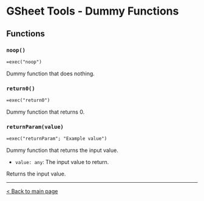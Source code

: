 # GSheet Tools - Dummy Functions

## Functions

### `noop()`

```txt
=exec("noop")
```

Dummy function that does nothing.

### `return0()`

```txt
=exec("return0")
```

Dummy function that returns 0.

### `returnParam(value)`

```txt
=exec("returnParam"; "Example value")
```

Dummy function that returns the input value.

- `value: any`: The input value to return.

Returns the input value.

---

[< Back to main page](./README.md)